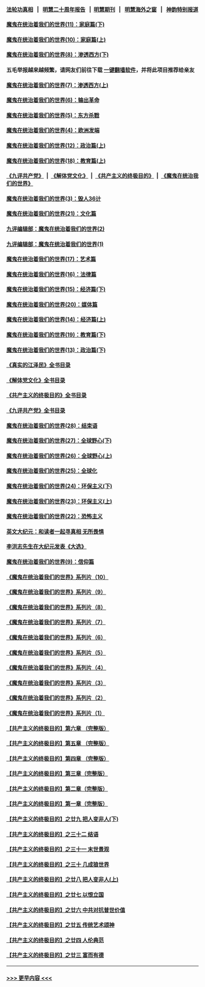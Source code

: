 #### [法轮功真相](https://github.com/gfw-breaker/truth/blob/master/README.md?t=0) &nbsp;&nbsp;|&nbsp;&nbsp; [明慧二十周年报告](https://github.com/gfw-breaker/mh-reports/blob/master/README.md?t=0) &nbsp;&nbsp;|&nbsp;&nbsp;[明慧期刊](https://github.com/gfw-breaker/mh-qikan) &nbsp;&nbsp;|&nbsp;&nbsp; [明慧海外之窗](https://github.com/gfw-breaker/mh-news/blob/master/README.md?t=0) &nbsp;&nbsp;|&nbsp;&nbsp; [神韵特别报道](https://github.com/gfw-breaker/mh-news/blob/master/shenyun.md?t=0)
#### [魔鬼在统治着我们的世界(11)：家庭篇(下)](../pages/nsc422/n10440961.md?t=12141901) 
#### [魔鬼在统治着我们的世界(10)：家庭篇(上)](../pages/nsc422/n10435448.md?t=12141901) 
#### [魔鬼在统治着我们的世界(8)：渗透西方(下)](../pages/nsc422/n10429603.md?t=12141901) 
#### 五毛举报越来越频繁，请网友们前往下载 [一键翻墙软件](https://github.com/gfw-breaker/ssr-accounts)，并将此项目推荐给亲友
#### [魔鬼在统治着我们的世界(7)：渗透西方(上)](../pages/nsc422/n10426013.md?t=12141901) 
#### [魔鬼在统治着我们的世界(6)：输出革命](../pages/nsc422/n10421536.md?t=12141901) 
#### [魔鬼在统治着我们的世界(5)：东方杀戮](../pages/nsc422/n10417707.md?t=12141901) 
#### [魔鬼在统治着我们的世界(4)：欧洲发端](../pages/nsc422/n10414890.md?t=12141901) 
#### [魔鬼在统治着我们的世界(12)：政治篇(上)](../pages/nsc422/n10444576.md?t=12141901) 
#### [魔鬼在统治着我们的世界(18)：教育篇(上)](../pages/nsc422/n10526970.md?t=12141901) 
#### [《九评共产党》](https://github.com/begood0513/9ping.md/blob/master/README.md) &nbsp;|&nbsp; [《解体党文化》](../../../../jtdwh.md/blob/master/README.md)  &nbsp;|&nbsp; [《共产主义的终极目的》](../../../../gczydzjmd.md/blob/master/README.md) &nbsp;|&nbsp; [《魔鬼在统治我们的世界》](../../../../mgztzwmdsj.md/blob/master/README.md) 
#### [魔鬼在统治着我们的世界(3)：毁人36计](../pages/nsc422/n10411583.md?t=12141901) 
#### [魔鬼在统治着我们的世界(21)：文化篇](../pages/nsc422/n10597706.md?t=12141901) 
#### [九评编辑部：魔鬼在统治着我们的世界(2)](../pages/nsc422/n10410036.md?t=12141901) 
#### [九评编辑部：魔鬼在统治着我们的世界(1)](../pages/nsc422/n10406825.md?t=12141901) 
#### [魔鬼在统治着我们的世界(17)：艺术篇](../pages/nsc422/n10499093.md?t=12141901) 
#### [魔鬼在统治着我们的世界(16)：法律篇](../pages/nsc422/n10485969.md?t=12141901) 
#### [魔鬼在统治着我们的世界(15)：经济篇(下)](../pages/nsc422/n10469975.md?t=12141901) 
#### [魔鬼在统治着我们的世界(20)：媒体篇](../pages/nsc422/n10586579.md?t=12141901) 
#### [魔鬼在统治着我们的世界(14)：经济篇(上)](../pages/nsc422/n10457370.md?t=12141901) 
#### [魔鬼在统治着我们的世界(19)：教育篇(下)](../pages/nsc422/n10564808.md?t=12141901) 
#### [魔鬼在统治着我们的世界(13)：政治篇(下)](../pages/nsc422/n10448270.md?t=12141901) 
#### [《真实的江泽民》全书目录](../pages/nsc422/n13721399.md?t=12141901) 
#### [《解体党文化》全书目录](../pages/nsc422/n13721157.md?t=12141901) 
#### [《共产主义的终极目的》全书目录](../pages/nsc422/n13721048.md?t=12141901) 
#### [《九评共产党》全书目录](../pages/nsc422/n13708085.md?t=12141901) 
#### [魔鬼在统治着我们的世界(28)：结束语](../pages/nsc422/n10936246.md?t=12141901) 
#### [魔鬼在统治着我们的世界(27)：全球野心(下)](../pages/nsc422/n10928319.md?t=12141901) 
#### [魔鬼在统治着我们的世界(26)：全球野心(上)](../pages/nsc422/n10900318.md?t=12141901) 
#### [魔鬼在统治着我们的世界(25)：全球化](../pages/nsc422/n10788205.md?t=12141901) 
#### [魔鬼在统治着我们的世界(24)：环保主义(下)](../pages/nsc422/n10695307.md?t=12141901) 
#### [魔鬼在统治着我们的世界(23)：环保主义(上)](../pages/nsc422/n10688613.md?t=12141901) 
#### [魔鬼在统治着我们的世界(22)：恐怖主义](../pages/nsc422/n10614727.md?t=12141901) 
#### [英文大纪元：和读者一起寻真相 无所畏惧](../pages/nsc422/n12542027.md?t=12141901) 
#### [李洪志先生在大纪元发表《大选》](../pages/nsc422/n12534746.md?t=12141901) 
#### [魔鬼在统治着我们的世界(9)：信仰篇](../pages/nsc422/n10432159.md?t=12141901) 
#### [《魔鬼在统治着我们的世界》系列片（10）](../pages/nsc422/n12292670.md?t=12141901) 
#### [《魔鬼在统治着我们的世界》系列片（9）](../pages/nsc422/n12290859.md?t=12141901) 
#### [《魔鬼在统治着我们的世界》系列片（8）](../pages/nsc422/n12287445.md?t=12141901) 
#### [《魔鬼在统治着我们的世界》系列片（7）](../pages/nsc422/n12283425.md?t=12141901) 
#### [《魔鬼在统治着我们的世界》系列片（6）](../pages/nsc422/n12282314.md?t=12141901) 
#### [《魔鬼在统治着我们的世界》系列片（5）](../pages/nsc422/n12281419.md?t=12141901) 
#### [《魔鬼在统治着我们的世界》系列片（4）](../pages/nsc422/n12274024.md?t=12141901) 
#### [《魔鬼在统治着我们的世界》系列片（3）](../pages/nsc422/n12271322.md?t=12141901) 
#### [《魔鬼在统治着我们的世界》系列片（2）](../pages/nsc422/n12269049.md?t=12141901) 
#### [《魔鬼在统治着我们的世界》系列片（1）](../pages/nsc422/n12267575.md?t=12141901) 
#### [【共产主义的终极目的】第六章 （完整版）](../pages/nsc422/n11428913.md?t=12141901) 
#### [【共产主义的终极目的】第五章 （完整版）](../pages/nsc422/n11428912.md?t=12141901) 
#### [【共产主义的终极目的】第四章 （完整版）](../pages/nsc422/n11428907.md?t=12141901) 
#### [【共产主义的终极目的】第三章（完整版）](../pages/nsc422/n11428848.md?t=12141901) 
#### [【共产主义的终极目的】第二章（完整版）](../pages/nsc422/n11428831.md?t=12141901) 
#### [【共产主义的终极目的】第一章（完整版）](../pages/nsc422/n11417651.md?t=12141901) 
#### [【共产主义的终极目的】之廿九 把人变非人(下)](../pages/nsc422/n11344140.md?t=12141901) 
#### [【共产主义的终极目的】之三十二 结语](../pages/nsc422/n11360535.md?t=12141901) 
#### [【共产主义的终极目的】之三十一 末世景观](../pages/nsc422/n11351129.md?t=12141901) 
#### [【共产主义的终极目的】之三十 几成狼世界](../pages/nsc422/n11348280.md?t=12141901) 
#### [【共产主义的终极目的】之廿八 把人变非人(上)](../pages/nsc422/n11340492.md?t=12141901) 
#### [【共产主义的终极目的】之廿七 以恨立国](../pages/nsc422/n11336944.md?t=12141901) 
#### [【共产主义的终极目的】之廿六 中共对抗普世价值](../pages/nsc422/n11324785.md?t=12141901) 
#### [【共产主义的终极目的】之廿五 传统艺术颂神](../pages/nsc422/n11296396.md?t=12141901) 
#### [【共产主义的终极目的】之廿四 人伦典范](../pages/nsc422/n11296397.md?t=12141901) 
#### [【共产主义的终极目的】之廿三 富而有德](../pages/nsc422/n11283598.md?t=12141901) 

----
#### [ >>> 更早内容 <<< ](../indexes/nsc422-earlier.md)
